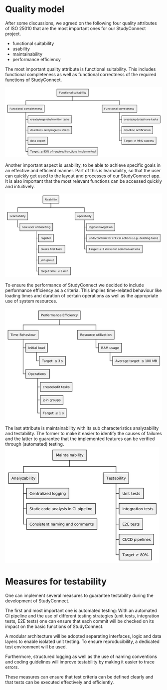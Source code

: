 # Quality model

After some discussions, we agreed on the following four quality attributes of ISO 25010 that are the most important ones for our StudyConnect project.
- functional suitability
- usability
- maintainability
- performance efficiency

The most important quality attribute is functional suitability. This includes functional completeness as well as functional correctness of the required functions of StudyConnect.

![Functional suitability](images/lab_2_task_2.2_functional_suitability.png)

Another important aspect is usability, to be able to achieve specific goals in an effective and efficient manner. Part of this is learnability, so that the user can quickly get used to the layout and processes of our StudyConnect app. It is also important that the most relevant functions can be accessed quickly and intuitively.

![Usability](images/lab_2_task_2.2_usability.png)

To ensure the performance of StudyConnect we decided to include performance efficiency as a criteria. This implies time-related behaviour like loading times and duration of certain operations as well as the appropriate use of system resources.

![Performance efficiency](images/lab_2_task_2.2_performance_efficiency.png)

The last attribute is maintainability with its sub characteristics analyzability and testability. The former to make it easier to identify the causes of failures and the latter to guarantee that the implemented features can be verified through (automated) testing.
![Maintainability](images/lab_2_task_2.2_maintainability.png)


# Measures for testability
One can implement several measures to guarantee testability during the development of StudyConnect.

The first and most important one is automated testing: With an automated CI pipeline and the use of different testing strategies (unit tests, integration tests, E2E tests) one can ensure that each commit will be checked on its impact on the basic functions of StudyConnect.

A modular architecture will be adopted separating interfaces, logic and data layers to enable isolated unit testing.
To ensure reproducibility, a dedicated test environment will be used.

Furthermore, structured logging as well as the use of naming conventions and coding guidelines will improve testability by making it easier to trace errors.

These measures can ensure that test criteria can be defined clearly and that tests can be executed effectively and efficiently.
